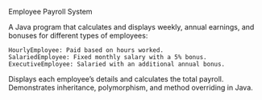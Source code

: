 Employee Payroll System

A Java program that calculates and displays weekly, annual earnings, and bonuses for different types of employees:

    HourlyEmployee: Paid based on hours worked.
    SalariedEmployee: Fixed monthly salary with a 5% bonus.
    ExecutiveEmployee: Salaried with an additional annual bonus.

Displays each employee’s details and calculates the total payroll. Demonstrates inheritance, polymorphism, and method overriding in Java.
